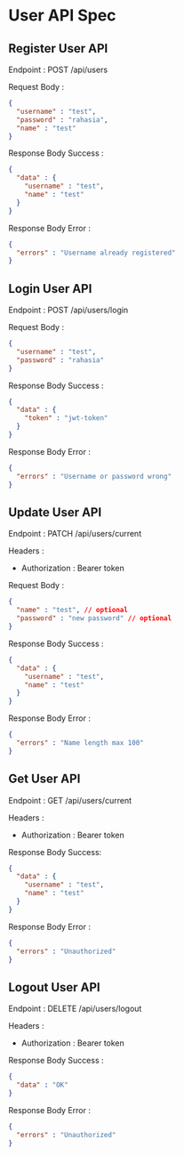 # User API Spec

## Register User API

Endpoint :  POST /api/users 

Request Body :

```json
{
  "username" : "test",
  "password" : "rahasia",
  "name" : "test"
}
```

Response Body Success :

```json
{
  "data" : {
    "username" : "test",
    "name" : "test"
  }
}
```

Response Body Error : 

```json
{
  "errors" : "Username already registered"
}
```

## Login User API

Endpoint : POST /api/users/login

Request Body :

```json
{
  "username" : "test",
  "password" : "rahasia"
}
```

Response Body Success : 

```json
{
  "data" : {
    "token" : "jwt-token"
  }
}
```

Response Body Error :

```json
{
  "errors" : "Username or password wrong"
}
```

## Update User API

Endpoint : PATCH /api/users/current

Headers :
- Authorization : Bearer token 

Request Body :

```json
{
  "name" : "test", // optional
  "password" : "new password" // optional
}
```

Response Body Success : 

```json
{
  "data" : {
    "username" : "test",
    "name" : "test"
  }
}
```

Response Body Error : 

```json
{
  "errors" : "Name length max 100"
}
```

## Get User API

Endpoint : GET /api/users/current

Headers :
- Authorization : Bearer token

Response Body Success:

```json
{
  "data" : {
    "username" : "test",
    "name" : "test"
  }
}
```

Response Body Error : 

```json
{
  "errors" : "Unauthorized"
}
```

## Logout User API

Endpoint : DELETE /api/users/logout

Headers :
- Authorization : Bearer token

Response Body Success : 

```json
{
  "data" : "OK"
}
```

Response Body Error : 

```json
{
  "errors" : "Unauthorized"
}
```
